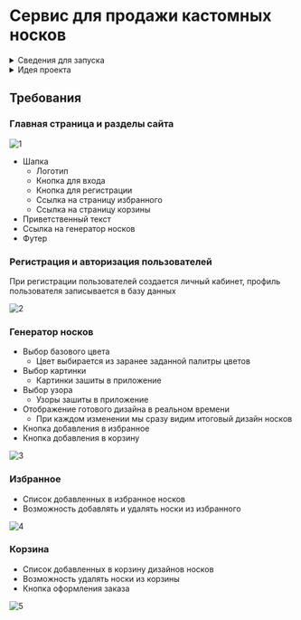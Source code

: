# Сервис для продажи кастомных носков


<details> 
<summary>Сведения для запуска</summary>

* установить node модули используя команду npm i
* Создать базу данных (в проекте используется диалект postgres)
* Откорректировать файл db/database.json в соответствие с Вашими параметрами БД
* запуск осуществляется командой npm start

</details>

<details> 
<summary>Идея проекта</summary>
<p>

Идея в том, что пользователь не покупает готовые носки, а создаёт носки сам. 
Мы даём ему три настраиваемых параметра: цвет, картинка и узор. Выбрав все 
три он получает на выходе уникальный носок, который может положить в корзину 
и купить.
 
Проект реализован на JS с использованием технологий Express, HBS, PostgreSQL.

</p>
</details>

## Требования

### Главная страница и разделы сайта

![1](https://user-images.githubusercontent.com/85242569/157451637-d5b330ec-c1ec-453a-9674-2c4397df1ed8.gif)

* Шапка
  * Логотип
  * Кнопка для входа
  * Кнопка для регистрации
  * Ссылка на страницу избранного
  * Ссылка на страницу корзины
* Приветственный текст
* Ссылка на генератор носков
* Футер

### Регистрация и авторизация пользователей

При регистрации пользователей создается личный кабинет, профиль пользователя записывается в базу данных

![2](https://user-images.githubusercontent.com/85242569/157452533-2907e89f-ab8e-4c95-b836-0c65268c4f7f.gif)

### Генератор носков

* Выбор базового цвета
  * Цвет выбирается из заранее заданной палитры цветов
* Выбор картинки
  * Картинки зашиты в приложение
* Выбор узора
  * Узоры зашиты в приложение
* Отображение готового дизайна в реальном времени
  * При каждом изменении мы сразу видим итоговый дизайн носков
* Кнопка добавления в избранное
* Кнопка добавления в корзину

![3](https://user-images.githubusercontent.com/85242569/157452721-716f2a96-3c68-4dde-8a55-049f21138143.gif)

### Избранное

* Список добавленных в избранное носков
* Возможность добавлять и удалять носки из избранного

![4](https://user-images.githubusercontent.com/85242569/157452946-535a27e9-cdf3-4d17-8e3d-7eff36926c09.gif)

### Корзина

* Список добавленных в корзину дизайнов носков
* Возможность удалять носки из корзины
* Кнопка оформления заказа

![5](https://user-images.githubusercontent.com/85242569/157453080-6f7df209-7985-4b61-812d-c756816e4e46.gif)


## 
